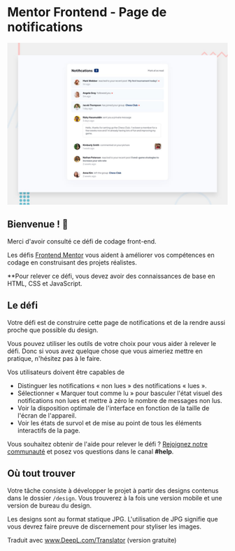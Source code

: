 # Mentor Frontend - Page de notifications

![Aperçu du design pour le défi de codage de la page de notifications](./design/desktop-preview.jpg)

## Bienvenue ! 👋

Merci d'avoir consulté ce défi de codage front-end.

Les défis [Frontend Mentor](https://www.frontendmentor.io) vous aident à améliorer vos compétences en codage en construisant des projets réalistes.

**Pour relever ce défi, vous devez avoir des connaissances de base en HTML, CSS et JavaScript.

## Le défi

Votre défi est de construire cette page de notifications et de la rendre aussi proche que possible du design.

Vous pouvez utiliser les outils de votre choix pour vous aider à relever le défi. Donc si vous avez quelque chose que vous aimeriez mettre en pratique, n'hésitez pas à le faire.

Vos utilisateurs doivent être capables de 

- Distinguer les notifications « non lues » des notifications « lues ».
- Sélectionner « Marquer tout comme lu » pour basculer l'état visuel des notifications non lues et mettre à zéro le nombre de messages non lus.
- Voir la disposition optimale de l'interface en fonction de la taille de l'écran de l'appareil.
- Voir les états de survol et de mise au point de tous les éléments interactifs de la page.

Vous souhaitez obtenir de l'aide pour relever le défi ? [Rejoignez notre communauté](https://www.frontendmentor.io/community) et posez vos questions dans le canal **#help**.

## Où tout trouver

Votre tâche consiste à développer le projet à partir des designs contenus dans le dossier `/design`. Vous trouverez à la fois une version mobile et une version de bureau du design. 

Les designs sont au format statique JPG. L'utilisation de JPG signifie que vous devrez faire preuve de discernement pour styliser les images.

Traduit avec www.DeepL.com/Translator (version gratuite)